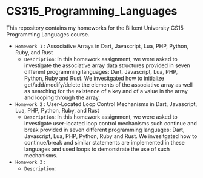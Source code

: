 # CS315_Programming_Languages
This repository contains my homeworks for the Bilkent University CS15 Programming Languages course.
- `Homework 1` : Associative Arrays in Dart, Javascript, Lua, PHP, Python, Ruby, and Rust
   - `Description`:  In this homework assignment, we were asked to investigate the associative array data structures provided in seven different programming languages: Dart, Javascript, Lua, PHP, Python, Ruby and Rust. We invesitgated how to initialize get/add/modify/delete the elements of the associative array as well as searching for the existence of a key and of a value in the array and looping through the array.  
 - `Homework 2` : User-Located Loop Control Mechanisms in Dart, Javascript, Lua, PHP, Python, Ruby, and Rust
   - `Description`:  In this homework assignment, we were asked to investigate user-located loop control mechanisms such continue and break provided in seven different programming languages: Dart, Javascript, Lua, PHP, Python, Ruby and Rust. We invesitgated how to continue/break and similar statements are implemented in these languages and used loops to demonstrate the use of such mechanisms.
- `Homework 3` : 
   - `Description`: 
   
   

